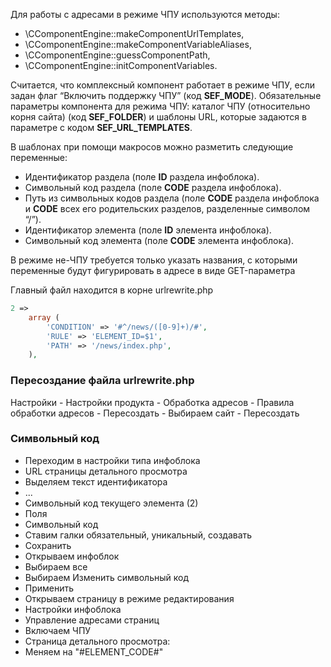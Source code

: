 Для работы с адресами в режиме ЧПУ используются методы:

- \CComponentEngine::makeComponentUrlTemplates,
- \CComponentEngine::makeComponentVariableAliases,
- \CComponentEngine::guessComponentPath,
- \CComponentEngine::initComponentVariables.

Считается, что комплексный компонент работает в режиме ЧПУ, если задан флаг “Включить поддержку ЧПУ” (код **SEF_MODE**). Обязательные параметры компонента для режима ЧПУ: каталог ЧПУ (относительно корня сайта) (код **SEF_FOLDER**) и шаблоны URL, которые задаются в параметре с кодом **SEF_URL_TEMPLATES**.

В шаблонах при помощи макросов можно разметить следующие переменные:

- Идентификатор раздела (поле **ID** раздела инфоблока).
- Символьный код раздела (поле **CODE** раздела инфоблока).
- Путь из символьных кодов раздела (поле **CODE** раздела инфоблока и **CODE** всех его родительских разделов, разделенные символом “/”).
- Идентификатор элемента (поле **ID** элемента инфоблока).
- Символьный код элемента (поле **CODE** элемента инфоблока).

В режиме не-ЧПУ требуется только указать названия, с которыми переменные будут фигурировать в адресе в виде GET-параметра

Главный файл находится в корне urlrewrite.php
```php
2 =>  
    array (  
        'CONDITION' => '#^/news/([0-9]+)/#',  
        'RULE' => 'ELEMENT_ID=$1',  
        'PATH' => '/news/index.php',  
    ),
```

### Пересоздание файла urlrewrite.php
Настройки - Настройки продукта - Обработка адресов - Правила обработки адресов - Пересоздать - Выбираем сайт - Пересоздать

### Символьный код
- Переходим в настройки типа инфоблока
- URL страницы детального просмотра
- Выделяем текст идентификатора
- ...
- Символьный код текущего элемента (2)
- Поля
- Символьный код
- Ставим галки обязательный, уникальный, создавать
- Сохранить
- Открываем инфоблок
- Выбираем все
- Выбираем Изменить символьный код
- Применить
- Открываем страницу в режиме редактирования
- Настройки инфоблока
- Управление адресами страниц
- Включаем ЧПУ
- Страница детального просмотра:
- Меняем на "#ELEMENT_CODE#"